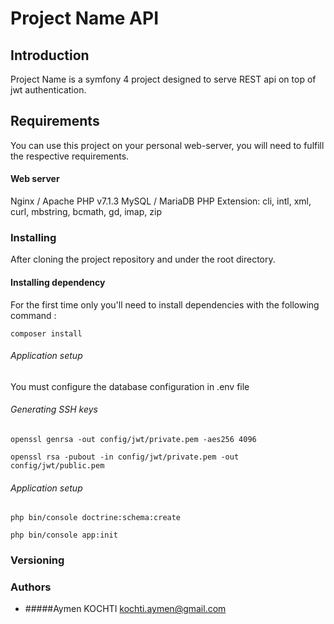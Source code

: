 Project Name API
============

## Introduction

Project Name is a symfony 4 project designed to serve REST api on top of jwt authentication.

## Requirements

You can use this project  on your personal web-server, you will need to fulfill the respective requirements.

#### Web server

Nginx / Apache
PHP v7.1.3
MySQL / MariaDB
PHP Extension: cli, intl, xml, curl, mbstring, bcmath, gd, imap, zip

### Installing

After cloning the project repository and under the root directory.

#### Installing dependency

For the first time only you'll need to install dependencies with the following command :

```
composer install
```
###### Application setup
You must configure the database configuration in .env file

###### Generating SSH keys
``` 
openssl genrsa -out config/jwt/private.pem -aes256 4096
``` 

``` 
openssl rsa -pubout -in config/jwt/private.pem -out config/jwt/public.pem
``` 

###### Application setup
``` 
php bin/console doctrine:schema:create
``` 
``` 
php bin/console app:init
``` 

### Versioning 

### Authors
* #####Aymen KOCHTI <kochti.aymen@gmail.com>
